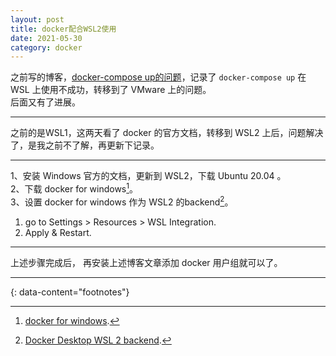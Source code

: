 ```yaml
---
layout: post
title: docker配合WSL2使用
date: 2021-05-30
category: docker
---
```


之前写的博客，[docker-compose up的问题](https://beautifularea.cn/0112.html)，记录了 `docker-compose up` 在 WSL 上使用不成功，转移到了 VMware 上的问题。   
后面又有了进展。  

***

之前的是WSL1，这两天看了 docker 的官方文档，转移到 WSL2 上后，问题解决了，是我之前不了解，再更新下记录。  

***

1、安装 Windows 官方的文档，更新到 WSL2，下载 Ubuntu 20.04 。  
2、下载 docker for windows[^1]。  
3、设置 docker for windows 作为 WSL2 的backend[^2]。  
1) go to Settings > Resources > WSL Integration.  
2) Apply & Restart.  

***

上述步骤完成后， 再安装上述博客文章添加 docker 用户组就可以了。  

---
{: data-content="footnotes"}

[^1]: [docker for windows](https://hub.docker.com/editions/community/docker-ce-desktop-windows/).  
[^2]: [Docker Desktop WSL 2 backend](https://docs.docker.com/docker-for-windows/wsl/).  
